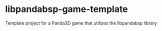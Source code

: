 # libpandabsp-game-template
Template project for a Panda3D game that utilizes the libpandabsp library
